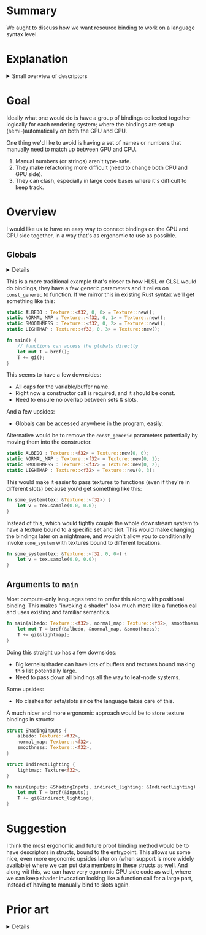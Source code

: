 
# Summary

We aught to discuss how we want resource binding to work on a language syntax level.

# Explanation

<details>
<summary>Small overview of descriptors</summary>
Historically resources such as buffers, textures and samplers have been special in hardware where they were bound to specific slots on the shader core. Usually a limited number of such slots existed, leading to platform and vendor specific limits.

### DirectX 
In recent years most Desktop platforms have switched to loading resource descriptors from GPU memory instead, this has the major advantage that there is no real limit on the amount of Textures, Buffers and other resource anymore because they all can come from memory. In DirectX12 hardware is divided up into several Tiers which each denominate the amount of descriptors available.

| Resources Available to the Pipeline| 	Tier 1	| Tier 2	| Tier 3|
| ---- | ---- | ---- | ---- |
| Feature levels| 	11.0+	| 11.0+| 	11.1+|
| Maximum number of descriptors in a Constant Buffer View (CBV), Shader Resource View (SRV), or Unordered  Access View(UAV) heap used for rendering|	1,000,000	|1,000,000	|1,000,000+|
| Maximum number of Constant Buffer Views in all descriptor tables per shader stage	|14	|14	|full heap
| Maximum number of Shader Resource Views in all descriptor tables per shader stage	|128	|full heap	|full heap
| Maximum number of Unordered Access Views in all descriptor tables across all stages	|64 for feature levels 11.1+ or 8 for feature level | 64|full heap
| Maximum number of Samplers in all descriptor tables per shader stage|	16|	full heap|	full heap

### Vulkan
On the other hand in Vulkan resource descriptor binding is designed in such a way that it can accomodate hardware that still relies on descriptor slots instead of memory, because still a lot of such hardware exists in the wild. Especially in the Mobile space.

There are some constraints that currently exist when it comes to binding resources to shaders that we may need to take into account, Vulkan has `maxBoundDescriptorSets` for example (between 4 and 32). However for the sake of argument we'll ignore these practical limitations for now.
</details>

# Goal 
Ideally what one would do is have a group of bindings collected together logically for each rendering system; where the bindings are set up (semi-)automatically on both the GPU and CPU.

One thing we'd like to avoid is having a set of names or numbers that manually need to match up between GPU and CPU. 

1. Manual numbers (or strings) aren't type-safe.
1. They make refactoring more difficult (need to change both CPU and GPU side).
1. They can clash, especially in large code bases where it's difficult to keep track.

# Overview

I would like us to have an easy way to connect bindings on the GPU and CPU side together, in a way that's as ergonomic to use as possible.

## Globals

<details>

```rust
#![feature(const_generics)]
#![feature(const_fn)]
use core::marker::PhantomData;

struct Texture<T: Default, const SET: u32, const SLOT: u32> {
    d: PhantomData<T>
}

impl<T: Default, const SET: u32, const SLOT: u32> Texture<T, SET, SLOT> {
    const fn new() -> Self {
        Self {
            d: PhantomData
        }
    }
    
    fn sample(&self, _u: f32, _v: f32) -> T {
        T::default()
    }
}
```
</details>


This is a more traditional example that's closer to how HLSL or GLSL would do bindings, they have a few generic parameters and it relies on `const_generic` to function. If we mirror this in existing Rust syntax we'll get something like this:

```rust
static ALBEDO : Texture::<f32, 0, 0> = Texture::new();
static NORMAL_MAP : Texture::<f32, 0, 1> = Texture::new();
static SMOOTHNESS : Texture::<f32, 0, 2> = Texture::new();
static LIGHTMAP : Texture::<f32, 0, 3> = Texture::new();

fn main() {
    // functions can access the globals directly
    let mut T = brdf();
    T += gi();
}
```

This seems to have a few downsides:

 - All caps for the variable/buffer name.
 - Right now a constructor call is required, and it should be const.
 - Need to ensure no overlap between sets & slots.

And a few upsides:

 - Globals can be accessed anywhere in the program, easily.

Alternative would be to remove the `const_generic` parameters potentially by moving them into the constructor.

```rust
static ALBEDO : Texture::<f32> = Texture::new(0, 0);
static NORMAL_MAP : Texture::<f32> = Texture::new(0, 1);
static SMOOTHNESS : Texture::<f32> = Texture::new(0, 2);
static LIGHTMAP : Texture::<f32> = Texture::new(0, 3);
```

This would make it easier to pass textures to functions (even if they're in different slots) because you'd get something like this:

```rust
fn some_system(tex: &Texture::<f32>) {
    let v = tex.sample(0.0, 0.0);
}
```

Instead of this, which would tightly couple the whole downstream system to have a texture bound to a specific set and slot. This would make changing the bindings later on a nightmare, and wouldn't allow you to conditionally invoke `some_system` with textures bound to different locations.

```rust
fn some_system(tex: &Texture::<f32, 0, 0>) {
    let v = tex.sample(0.0, 0.0);
}
```

## Arguments to `main`

Most compute-only languages tend to prefer this along with positional binding. This makes "invoking a shader" look much more like a function call and uses existing and familiar semantics.

```rust
fn main(albedo: Texture::<f32>, normal_map: Texture::<f32>, smoothness: Texture::<f32>, lightmap: Texture<f32>) {
    let mut T = brdf(&albedo, &normal_map, &smoothness);
    T += gi(&lightmap);
}
```

Doing this straight up has a few downsides:

 - Big kernels/shader can have lots of buffers and textures bound making this list potentially large.
 - Need to pass down all bindings all the way to leaf-node systems.

Some upsides:

 - No clashes for sets/slots since the language takes care of this.

A much nicer and more ergonomic approach would be to store texture bindings in structs:

```rust
struct ShadingInputs {
    albedo: Texture::<f32>,
    normal_map: Texture::<f32>,
    smoothness: Texture::<f32>,
}

struct IndirectLighting {
    lightmap: Texture<f32>,
}

fn main(inputs: &ShadingInputs, indirect_lighting: &IndirectLighting) {
    let mut T = brdf(&inputs);
    T += gi(&indirect_lighting);
}
```

# Suggestion

I think the most ergonomic and future proof binding method would be to have descriptors in structs, bound to the entrypoint. This allows us some nice, even more ergonomic upsides later on (when support is more widely available) where we can put data members in these structs as well. And along wit this, we can have very egonomic CPU side code as well, where we can keep shader invocation looking like a function call for a large part, instead of having to manually bind to slots again.

# Prior art

<details>

## Metal

Metal has argument buffers, best described here: https://developer.apple.com/documentation/metal/buffers/about_argument_buffers

## HLSL
Resource binding in HLSL is done by declaring a set of special case globals that make up resource descriptors on the GPU. 

```hlsl
Texture2D<float4> tex0          : register(t5,  space0);
Texture2D<float4> tex1[][5][3]  : register(t10, space0);
Texture2D<float4> tex2[8]       : register(t0,  space1);
SamplerState samp0              : register(s5, space0);
ConstantBuffer<myConstants>   c[10000] : register(b0);
```

In DirectX12 the feature of Root Signatures got added that is essentially a new domain specific language to set up the layout / calling convention of the shader; specified in a string.

Note the the two examples don't match necessarily. 

```hlsl
#define MyRS1 "RootFlags( ALLOW_INPUT_ASSEMBLER_INPUT_LAYOUT | " \
                         "DENY_VERTEX_SHADER_ROOT_ACCESS), " \
              "CBV(b0, space = 1, flags = DATA_STATIC), " \
              "SRV(t0), " \
              "UAV(u0), " \
              "DescriptorTable( CBV(b1), " \
                               "SRV(t1, numDescriptors = 8, " \
                               "        flags = DESCRIPTORS_VOLATILE), " \
                               "UAV(u1, numDescriptors = unbounded, " \
                               "        flags = DESCRIPTORS_VOLATILE)), " \
              "DescriptorTable(Sampler(s0, space=1, numDescriptors = 4)), " \
              "RootConstants(num32BitConstants=3, b10), " \
              "StaticSampler(s1)," \
              "StaticSampler(s2, " \
                             "addressU = TEXTURE_ADDRESS_CLAMP, " \
                             "filter = FILTER_MIN_MAG_MIP_LINEAR )"
```

## GLSL

```glsl
uniform texture2D inputTex;
uniform restrict writeonly uimage2D outputTex;

layout(std430) buffer mesh_color_buf {
    vec4 colors[];
};

layout(std430) buffer mesh_vertex_buf {
    VertexPacked vertices[];
};
```

## CUDA

In CUDA most resources are bound to the kernel's entry point - e.g. buffers are just passed as pointers etc. 

## OpenCL

In OpenCL resources are marked up with their address spaces and also passed as function arguments to the executing kernel. Resources like buffers look like pointers but a lot of compiler magic is going on to turn them from resource descriptors (such as the GCN V#) into something that can emulate pointers.

## RLSL

RLSL also passes resource bindings as arguments to the kernel, with two template parameters. One for the `set` and one for the `space`.

```rust
#[spirv(compute)]
fn compute(compute: Compute, buffer: Buffer<N0, N0, RuntimeArray<f32>>)
```
</details>